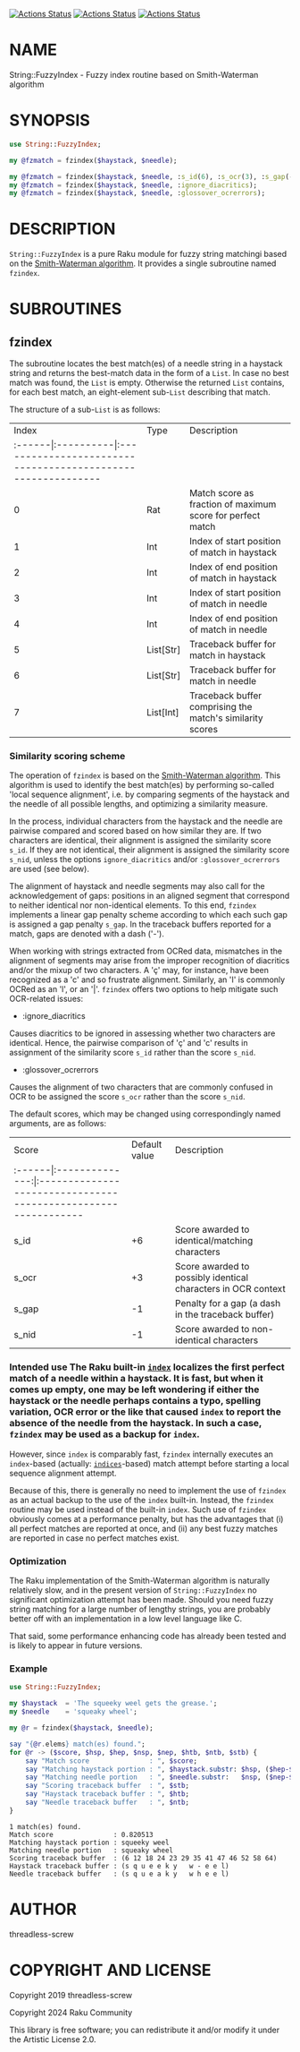 [![Actions Status](https://github.com/raku-community-modules/String-FuzzyIndex/actions/workflows/linux.yml/badge.svg)](https://github.com/raku-community-modules/String-FuzzyIndex/actions) [![Actions Status](https://github.com/raku-community-modules/String-FuzzyIndex/actions/workflows/macos.yml/badge.svg)](https://github.com/raku-community-modules/String-FuzzyIndex/actions) [![Actions Status](https://github.com/raku-community-modules/String-FuzzyIndex/actions/workflows/windows.yml/badge.svg)](https://github.com/raku-community-modules/String-FuzzyIndex/actions)

NAME
====

String::FuzzyIndex - Fuzzy index routine based on Smith-Waterman algorithm

SYNOPSIS
========

```raku
use String::FuzzyIndex;

my @fzmatch = fzindex($haystack, $needle);

my @fzmatch = fzindex($haystack, $needle, :s_id(6), :s_ocr(3), :s_gap(-1), :s_nid(-1));
my @fzmatch = fzindex($haystack, $needle, :ignore_diacritics);
my @fzmatch = fzindex($haystack, $needle, :glossover_ocrerrors);
```

DESCRIPTION
===========

`String::FuzzyIndex` is a pure Raku module for fuzzy string matchingi based on the [Smith-Waterman algorithm](https://en.wikipedia.org/wiki/Smith%E2%80%93Waterman_algorithm). It provides a single subroutine named `fzindex`.

SUBROUTINES
===========

fzindex
-------

The subroutine <fzindex> locates the best match(es) of a needle string in a haystack string and returns the best-match data in the form of a `List`. In case no best match was found, the `List` is empty. Otherwise the returned `List` contains, for each best match, an eight-element sub-`List` describing that match.

The structure of a sub-`List` is as follows:

<table class="pod-table">
<tbody>
<tr> <td>Index</td> <td>Type</td> <td>Description</td> </tr> <tr> <td>:------|:----------|:------------------------------------------------------------</td> <td></td> <td></td> </tr> <tr> <td>0</td> <td>Rat</td> <td>Match score as fraction of maximum score for perfect match</td> </tr> <tr> <td>1</td> <td>Int</td> <td>Index of start position of match in haystack</td> </tr> <tr> <td>2</td> <td>Int</td> <td>Index of end position of match in haystack</td> </tr> <tr> <td>3</td> <td>Int</td> <td>Index of start position of match in needle</td> </tr> <tr> <td>4</td> <td>Int</td> <td>Index of end position of match in needle</td> </tr> <tr> <td>5</td> <td>List[Str]</td> <td>Traceback buffer for match in haystack</td> </tr> <tr> <td>6</td> <td>List[Str]</td> <td>Traceback buffer for match in needle</td> </tr> <tr> <td>7</td> <td>List[Int]</td> <td>Traceback buffer comprising the match&#39;s similarity scores</td> </tr>
</tbody>
</table>

### Similarity scoring scheme

The operation of `fzindex` is based on the [Smith-Waterman algorithm](https://en.wikipedia.org/wiki/Smith%E2%80%93Waterman_algorithm). This algorithm is used to identify the best match(es) by performing so-called 'local sequence alignment', i.e. by comparing segments of the haystack and the needle of all possible lengths, and optimizing a similarity measure.

In the process, individual characters from the haystack and the needle are pairwise compared and scored based on how similar they are. If two characters are identical, their alignment is assigned the similarity score `s_id`. If they are not identical, their alignment is assigned the similarity score `s_nid`, unless the options `ignore_diacritics` and/or `:glossover_ocrerrors` are used (see below).

The alignment of haystack and needle segments may also call for the acknowledgement of gaps: positions in an aligned segment that correspond to neither identical nor non-identical elements. To this end, `fzindex` implements a linear gap penalty scheme according to which each such gap is assigned a gap penalty `s_gap`. In the traceback buffers reported for a match, gaps are denoted with a dash ('-').

When working with strings extracted from OCRed data, mismatches in the alignment of segments may arise from the improper recognition of diacritics and/or the mixup of two characters. A 'ç' may, for instance, have been recognized as a 'c' and so frustrate alignment. Similarly, an 'I' is commonly OCRed as an 'l', or an '|'. `fzindex` offers two options to help mitigate such OCR-related issues:

  * :ignore_diacritics

Causes diacritics to be ignored in assessing whether two characters are identical. Hence, the pairwise comparison of 'ç' and 'c' results in assignment of the similarity score `s_id` rather than the score `s_nid`.

  * :glossover_ocrerrors

Causes the alignment of two characters that are commonly confused in OCR to be assigned the score `s_ocr` rather than the score `s_nid`.

The default scores, which may be changed using correspondingly named arguments, are as follows:

<table class="pod-table">
<tbody>
<tr> <td>Score</td> <td>Default value</td> <td>Description</td> </tr> <tr> <td>:------|:--------------:|:--------------------------------------------------------------</td> <td></td> <td></td> </tr> <tr> <td>s_id</td> <td>+6</td> <td>Score awarded to identical/matching characters</td> </tr> <tr> <td>s_ocr</td> <td>+3</td> <td>Score awarded to possibly identical characters in OCR context</td> </tr> <tr> <td>s_gap</td> <td>-1</td> <td>Penalty for a gap (a dash in the traceback buffer)</td> </tr> <tr> <td>s_nid</td> <td>-1</td> <td>Score awarded to non-identical characters</td> </tr>
</tbody>
</table>

### Intended use The Raku built-in [`index`](https://docs.raku.org/type/Str#method_index) localizes the first perfect match of a needle within a haystack. It is fast, but when it comes up empty, one may be left wondering if either the haystack or the needle perhaps contains a typo, spelling variation, OCR error or the like that caused `index` to report the absence of the needle from the haystack. In such a case, `fzindex` may be used as a backup for `index`.

However, since `index` is comparably fast, `fzindex` internally executes an `index`-based (actually: [`indices`](https://docs.raku.org/type/Str#method_indices)-based) match attempt before starting a local sequence alignment attempt.

Because of this, there is generally no need to implement the use of `fzindex` as an actual backup to the use of the `index` built-in. Instead, the `fzindex` routine may be used instead of the built-in `index`. Such use of `fzindex` obviously comes at a performance penalty, but has the advantages that (i) all perfect matches are reported at once, and (ii) any best fuzzy matches are reported in case no perfect matches exist.

### Optimization

The Raku implementation of the Smith-Waterman algorithm is naturally relatively slow, and in the present version of `String::FuzzyIndex` no significant optimization attempt has been made. Should you need fuzzy string matching for a large number of lengthy strings, you are probably better off with an implementation in a low level language like C.

That said, some performance enhancing code has already been tested and is likely to appear in future versions.

### Example

```raku
use String::FuzzyIndex;

my $haystack  = 'The squeeky weel gets the grease.';
my $needle    = 'squeaky wheel';

my @r = fzindex($haystack, $needle);

say "{@r.elems} match(es) found.";
for @r -> ($score, $hsp, $hep, $nsp, $nep, $htb, $ntb, $stb) {
    say "Match score               : ", $score;
    say "Matching haystack portion : ", $haystack.substr: $hsp, ($hep-$hsp+1);
    say "Matching needle portion   : ", $needle.substr:   $nsp, ($nep-$nsp+1);
    say "Scoring traceback buffer  : ", $stb;
    say "Haystack traceback buffer : ", $htb;
    say "Needle traceback buffer   : ", $ntb;
}
```

    1 match(es) found.
    Match score               : 0.820513
    Matching haystack portion : squeeky weel
    Matching needle portion   : squeaky wheel
    Scoring traceback buffer  : (6 12 18 24 23 29 35 41 47 46 52 58 64)
    Haystack traceback buffer : (s q u e e k y   w - e e l)
    Needle traceback buffer   : (s q u e a k y   w h e e l)

AUTHOR
======

threadless-screw

COPYRIGHT AND LICENSE
=====================

Copyright 2019 threadless-screw

Copyright 2024 Raku Community

This library is free software; you can redistribute it and/or modify it under the Artistic License 2.0.

